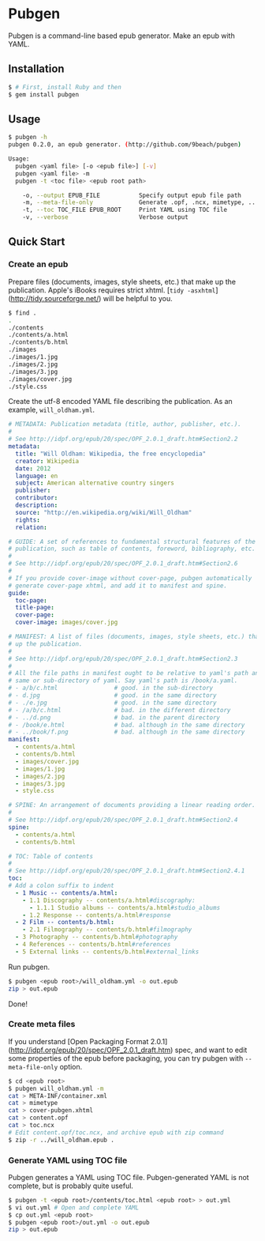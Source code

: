 # Pubgen

Pubgen is a command-line based epub generator. Make an epub with YAML.

## Installation

```bash
$ # First, install Ruby and then
$ gem install pubgen
```

## Usage

```bash
$ pubgen -h
pubgen 0.2.0, an epub generator. (http://github.com/9beach/pubgen)

Usage:
  pubgen <yaml file> [-o <epub file>] [-v]
  pubgen <yaml file> -m
  pubgen -t <toc file> <epub root path>

    -o, --output EPUB_FILE           Specify output epub file path
    -m, --meta-file-only             Generate .opf, .ncx, mimetype, ...
    -t, --toc TOC_FILE EPUB_ROOT     Print YAML using TOC file
    -v, --verbose                    Verbose output
```

## Quick Start

### Create an epub
 
Prepare files (documents, images, style sheets, etc.) that make up the 
publication. Apple's iBooks requires strict xhtml. [`tidy -asxhtml`] 
(http://tidy.sourceforge.net/) will be helpful to you.

```bash
$ find .
.
./contents
./contents/a.html
./contents/b.html
./images
./images/1.jpg
./images/2.jpg
./images/3.jpg
./images/cover.jpg
./style.css
```

Create the utf-8 encoded YAML file describing the publication. As an example, 
`will_oldham.yml`.

```yaml
# METADATA: Publication metadata (title, author, publisher, etc.).
#
# See http://idpf.org/epub/20/spec/OPF_2.0.1_draft.htm#Section2.2
metadata:
  title: "Will Oldham: Wikipedia, the free encyclopedia"
  creator: Wikipedia
  date: 2012
  language: en
  subject: American alternative country singers
  publisher:
  contributor:
  description:
  source: "http://en.wikipedia.org/wiki/Will_Oldham"
  rights:
  relation:

# GUIDE: A set of references to fundamental structural features of the 
# publication, such as table of contents, foreword, bibliography, etc.
#
# See http://idpf.org/epub/20/spec/OPF_2.0.1_draft.htm#Section2.6
#
# If you provide cover-image without cover-page, pubgen automatically 
# generate cover-page xhtml, and add it to manifest and spine.
guide:
  toc-page:
  title-page: 
  cover-page:
  cover-image: images/cover.jpg

# MANIFEST: A list of files (documents, images, style sheets, etc.) that make 
# up the publication.
#
# See http://idpf.org/epub/20/spec/OPF_2.0.1_draft.htm#Section2.3
#
# All the file paths in manifest ought to be relative to yaml's path and in the
# same or sub-directory of yaml. Say yaml's path is /book/a.yaml.
# - a/b/c.html                # good. in the sub-directory
# - d.jpg                     # good. in the same directory
# - ./e.jpg                   # good. in the same directory
# - /a/b/c.html               # bad. in the different directory
# - ../d.png                  # bad. in the parent directory
# - /book/e.html              # bad. although in the same directory
# - ../book/f.png             # bad. although in the same directory
manifest:
  - contents/a.html
  - contents/b.html
  - images/cover.jpg
  - images/1.jpg
  - images/2.jpg
  - images/3.jpg
  - style.css

# SPINE: An arrangement of documents providing a linear reading order.
#
# See http://idpf.org/epub/20/spec/OPF_2.0.1_draft.htm#Section2.4
spine:
  - contents/a.html
  - contents/b.html

# TOC: Table of contents
#
# See http://idpf.org/epub/20/spec/OPF_2.0.1_draft.htm#Section2.4.1
toc:
# Add a colon suffix to indent
  - 1 Music -- contents/a.html:
    - 1.1 Discography -- contents/a.html#discography: 
      - 1.1.1 Studio albums -- contents/a.html#studio_albums
    - 1.2 Response -- contents/a.html#response
  - 2 Film -- contents/b.html:
    - 2.1 Filmography -- contents/b.html#filmography
  - 3 Photography -- contents/b.html#photography
  - 4 References -- contents/b.html#references
  - 5 External links -- contents/b.html#external_links
```

Run pubgen.

```bash
$ pubgen <epub root>/will_oldham.yml -o out.epub
zip > out.epub
```

Done!

### Create meta files

If you understand [Open Packaging Format 2.0.1] 
(http://idpf.org/epub/20/spec/OPF_2.0.1_draft.htm) spec, and want to edit some 
properties of the epub before packaging, you can try pubgen with 
`--meta-file-only` option.

```bash
$ cd <epub root>
$ pubgen will_oldham.yml -m
cat > META-INF/container.xml
cat > mimetype
cat > cover-pubgen.xhtml
cat > content.opf
cat > toc.ncx
# Edit content.opf/toc.ncx, and archive epub with zip command
$ zip -r ../will_oldham.epub .
```

### Generate YAML using TOC file

Pubgen generates a YAML using TOC file. Pubgen-generated YAML is not complete, 
but is probably quite useful.

```bash
$ pubgen -t <epub root>/contents/toc.html <epub root> > out.yml
$ vi out.yml # Open and complete YAML
$ cp out.yml <epub root>
$ pubgen <epub root>/out.yml -o out.epub
zip > out.epub
```
